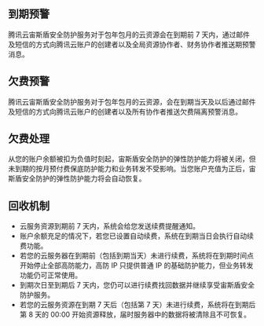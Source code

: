 ## 到期预警
腾讯云宙斯盾安全防护服务对于包年包月的云资源会在到期前 7 天内，通过邮件及短信的方式向腾讯云账户的创建者以及全局资源协作者、财务协作者推送期预警消息。
## 欠费预警
腾讯云宙斯盾安全防护服务对于包年包月的云资源，会在到期当天及以后通过邮件及短信的方式向腾讯云账户的创建者以及所有协作者推送欠费隔离预警消息。
## 欠费处理
从您的账户余额被扣为负值时刻起，宙斯盾安全防护的弹性防护能力将被关闭，但未到期的按月预付费保底防护能力和业务转发不受影响。当您账户充值为正后，宙斯盾安全防护的弹性防护能力将会自动恢复。
## 回收机制
- 云服务资源到期前 7 天内，系统会给您发送续费提醒通知。
- 账户余额充足的情况下，若您已设置自动续费，系统在到期当日会执行自动续费功能。
- 若您的云服务器在到期前（包括到期当天）未进行续费，系统将在到期时间点开始停止全部高防能力，高防 IP 只提供普通 IP 的基础防护能力，但业务转发功能仍可正常使用。
- 到期次日至到期后 7 天内，您仍可以进行续费找回数据并继续享受宙斯盾安全防护服务。
- 若您的云服务资源在到期 7 天后（包括第 7 天）未进行续费，系统将在到期后第 8 天的 00:00 开始资源释放，届时服务器中的数据将被清除且不可恢复。

